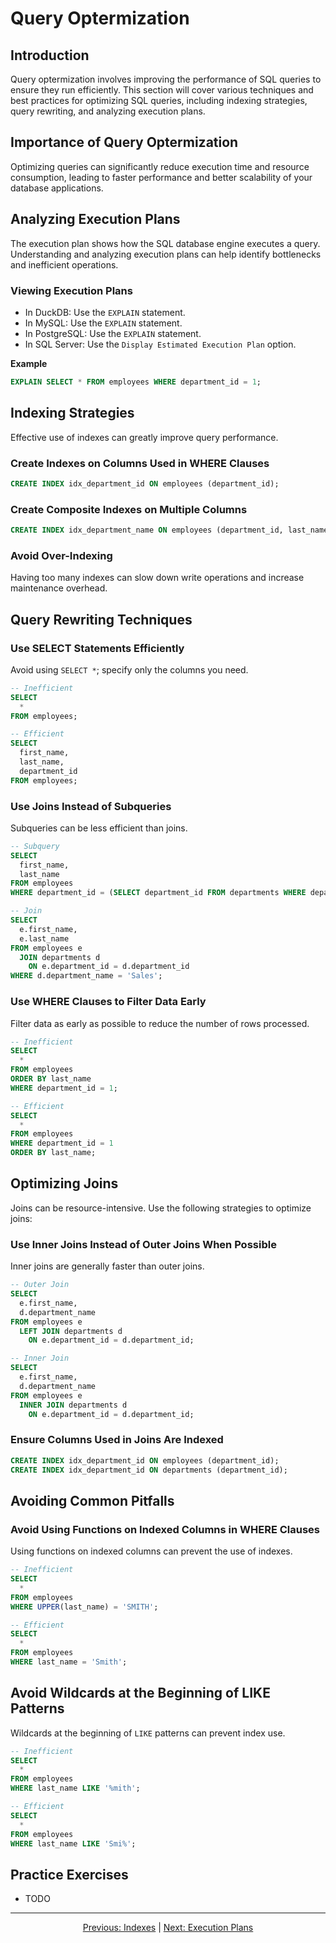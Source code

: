 # Query Optermization

## Introduction
Query optermization involves improving the performance of SQL queries to ensure they run efficiently. This section will cover various techniques and best practices for optimizing SQL queries, including indexing strategies, query rewriting, and analyzing execution plans.

## Importance of Query Optermization
Optimizing queries can significantly reduce execution time and resource consumption, leading to faster performance and better scalability of your database applications.

## Analyzing Execution Plans
The execution plan shows how the SQL database engine executes a query. Understanding and analyzing execution plans can help identify bottlenecks and inefficient operations.

### Viewing Execution Plans
- In DuckDB: Use the `EXPLAIN` statement.
- In MySQL: Use the `EXPLAIN` statement.
- In PostgreSQL: Use the `EXPLAIN` statement.
- In SQL Server: Use the `Display Estimated Execution Plan` option.

**Example**

```sql
EXPLAIN SELECT * FROM employees WHERE department_id = 1;
```

## Indexing Strategies
Effective use of indexes can greatly improve query performance.

### Create Indexes on Columns Used in WHERE Clauses

```sql
CREATE INDEX idx_department_id ON employees (department_id);
```

### Create Composite Indexes on Multiple Columns

```sql
CREATE INDEX idx_department_name ON employees (department_id, last_name);
```

### Avoid Over-Indexing
Having too many indexes can slow down write operations and increase maintenance overhead.

## Query Rewriting Techniques

### Use SELECT Statements Efficiently
Avoid using `SELECT *`; specify only the columns you need.

```sql
-- Inefficient
SELECT
  *
FROM employees;

-- Efficient
SELECT
  first_name,
  last_name,
  department_id
FROM employees;
```

### Use Joins Instead of Subqueries
Subqueries can be less efficient than joins.

```sql
-- Subquery
SELECT
  first_name,
  last_name
FROM employees
WHERE department_id = (SELECT department_id FROM departments WHERE department_name = 'Sales');

-- Join
SELECT
  e.first_name,
  e.last_name
FROM employees e
  JOIN departments d
    ON e.department_id = d.department_id
WHERE d.department_name = 'Sales';
```

### Use WHERE Clauses to Filter Data Early
Filter data as early as possible to reduce the number of rows processed.

```sql
-- Inefficient
SELECT
  *
FROM employees
ORDER BY last_name
WHERE department_id = 1;

-- Efficient
SELECT
  *
FROM employees
WHERE department_id = 1
ORDER BY last_name;
```

## Optimizing Joins
Joins can be resource-intensive. Use the following strategies to optimize joins:

### Use Inner Joins Instead of Outer Joins When Possible
Inner joins are generally faster than outer joins.

```sql
-- Outer Join
SELECT
  e.first_name,
  d.department_name
FROM employees e
  LEFT JOIN departments d
    ON e.department_id = d.department_id;

-- Inner Join
SELECT
  e.first_name,
  d.department_name
FROM employees e
  INNER JOIN departments d
    ON e.department_id = d.department_id;
```

### Ensure Columns Used in Joins Are Indexed

```sql
CREATE INDEX idx_department_id ON employees (department_id);
CREATE INDEX idx_department_id ON departments (department_id);
```

## Avoiding Common Pitfalls

### Avoid Using Functions on Indexed Columns in WHERE Clauses
Using functions on indexed columns can prevent the use of indexes.

```sql
-- Inefficient
SELECT
  *
FROM employees
WHERE UPPER(last_name) = 'SMITH';

-- Efficient
SELECT
  *
FROM employees
WHERE last_name = 'Smith';
```

## Avoid Wildcards at the Beginning of LIKE Patterns
Wildcards at the beginning of `LIKE` patterns can prevent index use.

```sql
-- Inefficient
SELECT
  *
FROM employees
WHERE last_name LIKE '%mith';

-- Efficient
SELECT
  *
FROM employees
WHERE last_name LIKE 'Smi%';
```

## Practice Exercises

* TODO

---

<p align="center">
    <a href="https://github.com/Tom-Fynes/sql-101/blob/main/Docs/Grade_7/Indexes.md">Previous: Indexes</a>
    |
    <a href="https://github.com/Tom-Fynes/sql-101/blob/main/Docs/Grade_7/Execution_plans.md">Next: Execution Plans</a>
</p>

